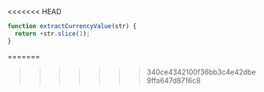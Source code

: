 <<<<<<< HEAD
```js run
function extractCurrencyValue(str) {
  return +str.slice(1);
}
```
=======
>>>>>>> 340ce4342100f36bb3c4e42dbe9ffa647d8716c8
